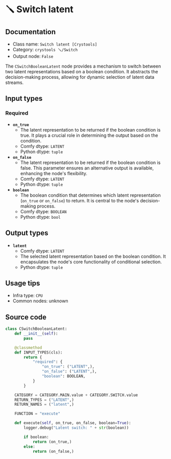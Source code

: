 # 🪛 Switch latent
## Documentation
- Class name: `Switch latent [Crystools]`
- Category: `crystools 🪛/Switch`
- Output node: `False`

The `CSwitchBooleanLatent` node provides a mechanism to switch between two latent representations based on a boolean condition. It abstracts the decision-making process, allowing for dynamic selection of latent data streams.
## Input types
### Required
- **`on_true`**
    - The latent representation to be returned if the boolean condition is true. It plays a crucial role in determining the output based on the condition.
    - Comfy dtype: `LATENT`
    - Python dtype: `tuple`
- **`on_false`**
    - The latent representation to be returned if the boolean condition is false. This parameter ensures an alternative output is available, enhancing the node's flexibility.
    - Comfy dtype: `LATENT`
    - Python dtype: `tuple`
- **`boolean`**
    - The boolean condition that determines which latent representation (`on_true` or `on_false`) to return. It is central to the node's decision-making process.
    - Comfy dtype: `BOOLEAN`
    - Python dtype: `bool`
## Output types
- **`latent`**
    - Comfy dtype: `LATENT`
    - The selected latent representation based on the boolean condition. It encapsulates the node's core functionality of conditional selection.
    - Python dtype: `tuple`
## Usage tips
- Infra type: `CPU`
- Common nodes: unknown


## Source code
```python
class CSwitchBooleanLatent:
    def __init__(self):
        pass

    @classmethod
    def INPUT_TYPES(cls):
        return {
            "required": {
                "on_true": ("LATENT",),
                "on_false": ("LATENT",),
                "boolean": BOOLEAN,
            }
        }

    CATEGORY = CATEGORY.MAIN.value + CATEGORY.SWITCH.value
    RETURN_TYPES = ("LATENT",)
    RETURN_NAMES = ("latent",)

    FUNCTION = "execute"

    def execute(self, on_true, on_false, boolean=True):
        logger.debug("Latent switch: " + str(boolean))

        if boolean:
            return (on_true,)
        else:
            return (on_false,)

```
